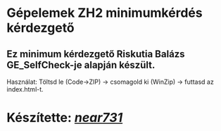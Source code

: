 # Gépelemek ZH2 minimumkérdés kérdezgető

## Ez minimum kérdezgető Riskutia Balázs GE_SelfCheck-je alapján készült.

Használat: Töltsd le (Code->ZIP) -> csomagold ki (WinZip) -> futtasd az index.html-t.

# Készítette: *[near731](https://github.com/near731)*
